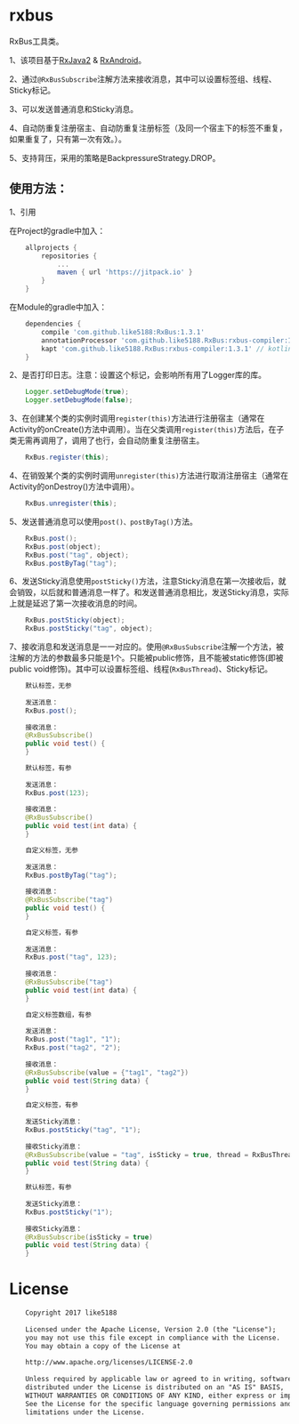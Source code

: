 # rxbus

RxBus工具类。

1、该项目基于[RxJava2](https://github.com/ReactiveX/RxJava) & [RxAndroid](https://github.com/ReactiveX/RxAndroid)。

2、通过`@RxBusSubscribe`注解方法来接收消息，其中可以设置标签组、线程、Sticky标记。

3、可以发送普通消息和Sticky消息。

4、自动防重复注册宿主、自动防重复注册标签（及同一个宿主下的标签不重复，如果重复了，只有第一次有效。）。

5、支持背压，采用的策略是BackpressureStrategy.DROP。

## 使用方法：

1、引用

在Project的gradle中加入：
```groovy
    allprojects {
        repositories {
            ...
            maven { url 'https://jitpack.io' }
        }
    }
```
在Module的gradle中加入：
```groovy
    dependencies {
        compile 'com.github.like5188:RxBus:1.3.1'
        annotationProcessor 'com.github.like5188.RxBus:rxbus-compiler:1.3.1' // java
        kapt 'com.github.like5188.RxBus:rxbus-compiler:1.3.1' // kotlin
    }
```

2、是否打印日志。注意：设置这个标记，会影响所有用了Logger库的库。
```java
    Logger.setDebugMode(true);
    Logger.setDebugMode(false);
```

3、在创建某个类的实例时调用`register(this)`方法进行注册宿主（通常在Activity的onCreate()方法中调用）。当在父类调用`register(this)`方法后，在子类无需再调用了，调用了也行，会自动防重复注册宿主。
```java
    RxBus.register(this);
```

4、在销毁某个类的实例时调用`unregister(this)`方法进行取消注册宿主（通常在Activity的onDestroy()方法中调用）。
```java
    RxBus.unregister(this);
```

5、发送普通消息可以使用`post()、postByTag()`方法。
```java
    RxBus.post();
    RxBus.post(object);
    RxBus.post("tag", object);
    RxBus.postByTag("tag");
```

6、发送Sticky消息使用`postSticky()`方法，注意Sticky消息在第一次接收后，就会销毁，以后就和普通消息一样了。和发送普通消息相比，发送Sticky消息，实际上就是延迟了第一次接收消息的时间。
```java
    RxBus.postSticky(object);
    RxBus.postSticky("tag", object);
```

7、接收消息和发送消息是一一对应的。使用`@RxBusSubscribe`注解一个方法，被注解的方法的参数最多只能是1个。只能被public修饰，且不能被static修饰(即被public void修饰)。其中可以设置标签组、线程(`RxBusThread`)、Sticky标记。
```java
    默认标签，无参
    
    发送消息：
    RxBus.post();
    
    接收消息：
    @RxBusSubscribe()
    public void test() {
    }
```
```java
    默认标签，有参
    
    发送消息：
    RxBus.post(123);
    
    接收消息：
    @RxBusSubscribe()
    public void test(int data) {
    }
```
```java
    自定义标签，无参
    
    发送消息：
    RxBus.postByTag("tag");
    
    接收消息：
    @RxBusSubscribe("tag")
    public void test() {
    }
```
```java
    自定义标签，有参
    
    发送消息：
    RxBus.post("tag", 123);
    
    接收消息：
    @RxBusSubscribe("tag")
    public void test(int data) {
    }
```
```java
    自定义标签数组，有参
    
    发送消息：
    RxBus.post("tag1", "1");
    RxBus.post("tag2", "2");
    
    接收消息：
    @RxBusSubscribe(value = {"tag1", "tag2"})
    public void test(String data) {
    }
```
```java
    自定义标签，有参
    
    发送Sticky消息：
    RxBus.postSticky("tag", "1");
    
    接收Sticky消息：
    @RxBusSubscribe(value = "tag", isSticky = true, thread = RxBusThread.IO)
    public void test(String data) {
    }
```
```java
    默认标签，有参
    
    发送Sticky消息：
    RxBus.postSticky("1");
    
    接收Sticky消息：
    @RxBusSubscribe(isSticky = true)
    public void test(String data) {
    }
```
# License
```xml
    Copyright 2017 like5188
    
    Licensed under the Apache License, Version 2.0 (the "License");
    you may not use this file except in compliance with the License.
    You may obtain a copy of the License at
    
    http://www.apache.org/licenses/LICENSE-2.0
    
    Unless required by applicable law or agreed to in writing, software
    distributed under the License is distributed on an "AS IS" BASIS,
    WITHOUT WARRANTIES OR CONDITIONS OF ANY KIND, either express or implied.
    See the License for the specific language governing permissions and
    limitations under the License.
